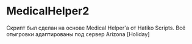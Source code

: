 # MedicalHelper2
Скрипт был сделан на основе Medical Helper'a  от Hatiko Scripts.
Всё отыгровки адаптированы под сервер Arizona [Holiday]

